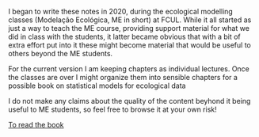 
I began to write these notes in 2020, during the ecological modelling classes (Modelação Ecológica, ME in short) at FCUL. While it all started as just a way to teach the ME course, providing support material for what we did in class with the students, it latter became obvious that with a bit of extra effort put into it these might become material that would be useful to others beyond the ME students.

For the current version I am keeping chapters as individual lectures. Once the classes are over I might organize them into sensible chapters for a possible book on statistical models for ecological data

I do not make any claims about the quality of the content beyhond it being useful to ME students, so feel free to browse it at your own risk!

[To read the book](https://htmlpreview.github.io/?https://github.com/TiagoAMarques/ECOMODbook/blob/main/_book/index.html)


